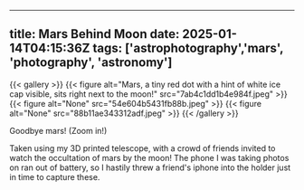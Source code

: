 
---
title: Mars Behind Moon
date: 2025-01-14T04:15:36Z
tags: ['astrophotography','mars', 'photography', 'astronomy']
---

{{< gallery >}}
{{< figure alt="Mars, a tiny red dot with a hint of white ice cap visible, sits right next to the moon!" src="7ab4c1dd1b4e984f.jpeg" >}}
{{< figure alt="None" src="54e604b5431fb88b.jpeg" >}}
{{< figure alt="None" src="88b11ae343312adf.jpeg" >}}
{{< /gallery >}}

Goodbye mars! (Zoom in!)

Taken using my 3D printed telescope, with a crowd of friends invited to watch the occultation of mars by the moon! The phone I was taking photos on ran out of battery, so I hastily threw a friend's iphone into the holder just in time to capture these. 
